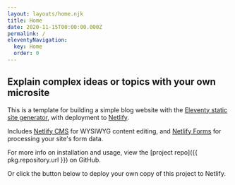```yaml
---
layout: layouts/home.njk
title: Home
date: 2020-11-15T00:00:00.000Z
permalink: /
eleventyNavigation:
  key: Home
  order: 0
---
```

## Explain complex ideas or topics with your own microsite 
This is a template for building a simple blog website with the [Eleventy static site generator](https://www.11ty.io), with deployment to [Netlify](https://www.netlify.com).

Includes [Netlify CMS](https://www.netlifycms.org) for WYSIWYG content editing, and [Netlify Forms](https://www.netlify.com/docs/form-handling) for processing your site's form data.

For more info on installation and usage, view the [project repo]({{ pkg.repository.url }}) on GitHub.

Or click the button below to deploy your own copy of this project to Netlify.